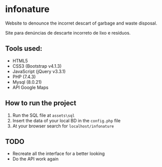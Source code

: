 # infonature

Website to denounce the incorret descart of garbage and waste disposal.

Site para denúncias de descarte incorreto de lixo e resíduos.

## Tools used:

* HTML5
* CSS3 (Bootstrap v4.1.3)
* JavaScript (jQuery v3.3.1)
* PHP (7.4.3)
* Mysql (8.0.21)
* API Google Maps

## How to run the project

1. Run the SQL file at `assets\sql`
2. Insert the data of your local BD in the `config.php` file
3. At your browser search for `localhost/infonature`

## TODO

* Recreate all the interface for a better looking
* Do the API work again